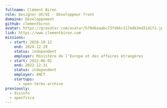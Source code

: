 ```yaml
---
fullname: Clément Biron
role: Designer UX/UI - Développeur front
domaine: Développement
github: clementbiron
avatar: https://gravatar.com/avatar/b79d6aaabc73fdb6c117edb3ed3141f3.jpg?s=512
link: https://www.clementbiron.com
missions:
  - start: 2020-10-12
    end: 2024-12-29
    status: independent
    employer: Ministère de l'Europe et des affaires étrangères
  - start: 2022-06-01
    end: 2022-12-31
    status: independent
    employer: ANCT
    startups:
      - open-terms-archive
previously:
  - disinfo
  - openfisca
---
```

